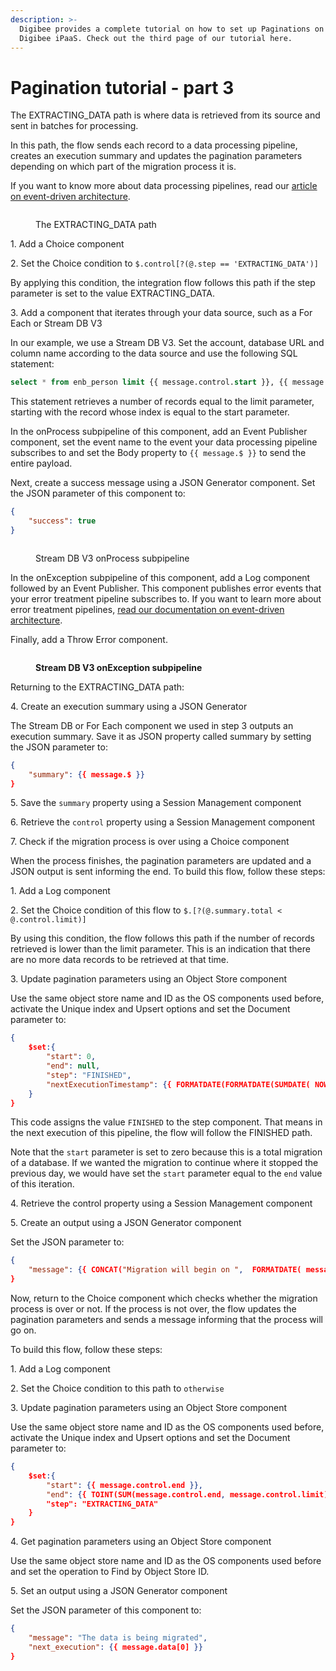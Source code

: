 ```yaml
---
description: >-
  Digibee provides a complete tutorial on how to set up Paginations on the
  Digibee iPaaS. Check out the third page of our tutorial here.
---
```


# Pagination tutorial - part 3

The EXTRACTING\_DATA path is where data is retrieved from its source and sent in batches for processing.&#x20;

In this path, the flow sends each record to a data processing pipeline, creates an execution summary and updates the pagination parameters depending on which part of the migration process it is.&#x20;

If you want to know more about data processing pipelines, read our [article on event-driven architecture](../event-oriented-architecture.md).

<figure><img src="https://lh5.googleusercontent.com/gb7AfLZ9crvA6EhQaKU5bixL7wogvWjE98_a2SBhjfs1YQUIzdtdv3tLDO-YVCIFb8yXuAVYXf9EvO6KPIEtzys7wJzA2JbHnA_EWS6uM3pTomLLGFUQ7lTPFX9kW28hXV1E31ak5lY23wgjs7quizzlTs60wsQfOrH34833nsI6CoHiUtCl8WQ9sBdQGw" alt=""><figcaption><p>The EXTRACTING_DATA path</p></figcaption></figure>

&#x20; 1\. Add a Choice component

&#x20; 2\. Set the Choice condition to `$.control[?(@.step == 'EXTRACTING_DATA')]`

By applying this condition, the integration flow follows this path if the step parameter is set to the value EXTRACTING\_DATA.

&#x20; 3\. Add a component that iterates through your data source, such as a For Each or Stream DB V3

In our example, we use a Stream DB V3. Set the account, database URL and column name according to the data source and use the following SQL statement:

```sql
select * from enb_person limit {{ message.control.start }}, {{ message.control.limit }}
```

This statement retrieves a number of records equal to the limit parameter, starting with the record whose index is equal to the start parameter.

In the onProcess subpipeline of this component, add an Event Publisher component, set the event name to the event your data processing pipeline subscribes to and set the Body property to `{{ message.$ }}` to send the entire payload.

Next, create a success message using a JSON Generator component. Set the JSON parameter of this component to:

```json
{
    "success": true
}
```

<figure><img src="https://lh6.googleusercontent.com/Akvcj_5jQ_erlPZ6QsvZfip7Q3cC0JXSHbFqyVDN2dePnSp0-1u72Jmw3_rgDZsiY3n47OYyCJ1KSGMBFy3YHTgwjF-BBgY5GM3hs2HxczWZr83gNUEIlyQxG2YqyCR18XUyXgDUXmnmlgt52Lt3Gb5laoc7wsjHFW5_7v604SRI8ao-C70KlZ5xmiksWQ" alt=""><figcaption><p>Stream DB V3 onProcess subpipeline</p></figcaption></figure>

In the onException subpipeline of this component, add a Log component followed by an Event Publisher. This component publishes error events that your error treatment pipeline subscribes to. If you want to learn more about error treatment pipelines, [read our documentation on event-driven architecture](../event-oriented-architecture.md).

Finally, add a Throw Error component.

<figure><img src="https://lh5.googleusercontent.com/IYlRIzpvHoTGkhzeoJ3oUXuqaG4G39Y9w9XUaogV30xGqtchc6hPsGd-4FqxX9r7ZYJUkXUKDkHdECQe9SnHDwnvXluAz70hLuX0_1hvbySVeV_1bBunTqwMvJWnQgvDVph90O2FJO84R37dk9vxpHjIcYPBU34t86fcQDSOIZKzjOTzfiDfETkNDkDLvw" alt=""><figcaption><p><strong>Stream DB V3 onException subpipeline</strong></p></figcaption></figure>

Returning to the EXTRACTING\_DATA path:

&#x20; 4\. Create an execution summary using a JSON Generator

The Stream DB or For Each component we used in step 3 outputs an execution summary. Save it as JSON property called summary by setting the JSON parameter to:

```json
{
    "summary": {{ message.$ }}
}
```

&#x20; 5\. Save the `summary` property using a Session Management component

&#x20; 6\. Retrieve the `control` property using a Session Management component

&#x20; 7\. Check if the migration process is over using a Choice component

When the process finishes, the pagination parameters are updated and a JSON output is sent informing the end. To build this flow, follow these steps:

&#x20; 1\. Add a Log component

&#x20; 2\. Set the Choice condition of this flow to `$.[?(@.summary.total < @.control.limit)]`

By using this condition, the flow follows this path if the number of records retrieved is lower than the limit parameter. This is an indication that there are no more data records to be retrieved at that time.

&#x20; 3\. Update pagination parameters using an Object Store component

Use the same object store name and ID as the OS components used before, activate the Unique index and Upsert options and set the Document parameter to:

```json
{
    $set:{
        "start": 0,
        "end": null,
        "step": "FINISHED",
        "nextExecutionTimestamp": {{ FORMATDATE(FORMATDATE(SUMDATE( NOW() , "DAY", 1), "timestamp", "dd/MM/yyyy 01:00:00"), "dd/MM/yyyy HH:mm:ss", "timestamp") }}
    }
}
```

This code assigns the value `FINISHED` to the step component. That means in the next execution of this pipeline, the flow will follow the FINISHED path.&#x20;

Note that the `start` parameter is set to zero because this is a total migration of a database. If we wanted the migration to continue where it stopped the previous day, we would have set the `start` parameter equal to the `end` value of this iteration.

&#x20; 4\. Retrieve the control property using a Session Management component

&#x20; 5\. Create an output using a JSON Generator component

Set the JSON parameter to:

```json
{
    "message": {{ CONCAT("Migration will begin on ",  FORMATDATE( message.control.nextExecutionTimestamp, "timestamp", "dd/MM/yyyy HH:mm:ss")) }}
}
```

Now, return to the Choice component which checks whether the migration process is over or not. If the process is not over, the flow updates the pagination parameters and sends a message informing that the process will go on.

To build this flow, follow these steps:

&#x20; 1\. Add a Log component

&#x20; 2\. Set the Choice condition to this path to `otherwise`

&#x20; 3\. Update pagination parameters using an Object Store component

Use the same object store name and ID as the OS components used before, activate the Unique index and Upsert options and set the Document parameter to:

```json
{
    $set:{
        "start": {{ message.control.end }},
        "end": {{ TOINT(SUM(message.control.end, message.control.limit)) }},
        "step": "EXTRACTING_DATA"
    }
}
```

&#x20; 4\. Get pagination parameters using an Object Store component

Use the same object store name and ID as the OS components used before and set the operation to Find by Object Store ID.

&#x20; 5\. Set an output using a JSON Generator component

Set the JSON parameter of this component to:

```json
{
    "message": "The data is being migrated",
    "next_execution": {{ message.data[0] }}
}
```
